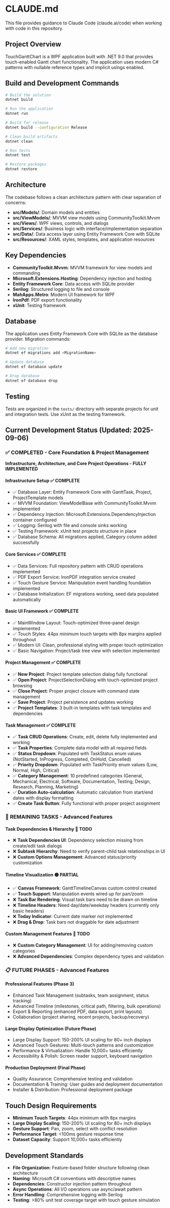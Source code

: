 # CLAUDE.md

This file provides guidance to Claude Code (claude.ai/code) when working with code in this repository.

## Project Overview

TouchGanttChart is a WPF application built with .NET 9.0 that provides touch-enabled Gantt chart functionality. The application uses modern C# patterns with nullable reference types and implicit usings enabled.

## Build and Development Commands

```bash
# Build the solution
dotnet build

# Run the application
dotnet run

# Build for release
dotnet build --configuration Release

# Clean build artifacts
dotnet clean

# Run tests
dotnet test

# Restore packages
dotnet restore
```

## Architecture

The codebase follows a clean architecture pattern with clear separation of concerns:

- **src/Models/**: Domain models and entities
- **src/ViewModels/**: MVVM view models using CommunityToolkit.Mvvm
- **src/Views/**: WPF views, controls, and dialogs
- **src/Services/**: Business logic with interface/implementation separation
- **src/Data/**: Data access layer using Entity Framework Core with SQLite
- **src/Resources/**: XAML styles, templates, and application resources

## Key Dependencies

- **CommunityToolkit.Mvvm**: MVVM framework for view models and commanding
- **Microsoft.Extensions.Hosting**: Dependency injection and hosting
- **Entity Framework Core**: Data access with SQLite provider
- **Serilog**: Structured logging to file and console
- **MahApps.Metro**: Modern UI framework for WPF
- **IronPdf**: PDF export functionality
- **xUnit**: Testing framework

## Database

The application uses Entity Framework Core with SQLite as the database provider. Migration commands:

```bash
# Add new migration
dotnet ef migrations add <MigrationName>

# Update database
dotnet ef database update

# Drop database
dotnet ef database drop
```

## Testing

Tests are organized in the `tests/` directory with separate projects for unit and integration tests. Use xUnit as the testing framework.

## Current Development Status (Updated: 2025-09-06)

### ✅ **COMPLETED** - Core Foundation & Project Management
**Infrastructure, Architecture, and Core Project Operations - FULLY IMPLEMENTED**

#### Infrastructure Setup ✅ COMPLETE
- ✅ Database Layer: Entity Framework Core with GanttTask, Project, ProjectTemplate models
- ✅ MVVM Foundation: ViewModelBase with CommunityToolkit.Mvvm implemented
- ✅ Dependency Injection: Microsoft.Extensions.DependencyInjection container configured
- ✅ Logging: Serilog with file and console sinks working
- ✅ Testing Framework: xUnit test projects structure in place
- ✅ Database Schema: All migrations applied, Category column added successfully

#### Core Services ✅ COMPLETE  
- ✅ Data Services: Full repository pattern with CRUD operations implemented
- ✅ PDF Export Service: IronPDF integration service created
- ✅ Touch Gesture Service: Manipulation event handling foundation implemented
- ✅ Database Initialization: EF migrations working, seed data populated automatically

#### Basic UI Framework ✅ COMPLETE
- ✅ MainWindow Layout: Touch-optimized three-panel design implemented
- ✅ Touch Styles: 44px minimum touch targets with 8px margins applied throughout
- ✅ Modern UI: Clean, professional styling with proper touch optimization
- ✅ Basic Navigation: Project/task tree view with selection implemented

#### Project Management ✅ COMPLETE
- ✅ **New Project**: Project template selection dialog fully functional
- ✅ **Open Project**: ProjectSelectionDialog with touch-optimized project browsing
- ✅ **Close Project**: Proper project closure with command state management
- ✅ **Save Project**: Project persistence and updates working
- ✅ **Project Templates**: 3 built-in templates with task templates and dependencies

#### Task Management ✅ COMPLETE
- ✅ **Task CRUD Operations**: Create, edit, delete fully implemented and working
- ✅ **Task Properties**: Complete data model with all required fields
- ✅ **Status Dropdown**: Populated with TaskStatus enum values (NotStarted, InProgress, Completed, OnHold, Cancelled)
- ✅ **Priority Dropdown**: Populated with TaskPriority enum values (Low, Normal, High, Critical)
- ✅ **Category Management**: 10 predefined categories (General, Mechanical, Electrical, Software, Documentation, Testing, Design, Research, Planning, Marketing)
- ✅ **Duration Auto-calculation**: Automatic calculation from start/end dates with display formatting
- ✅ **Create Task Button**: Fully functional with proper project assignment

### 🚧 **REMAINING TASKS** - Advanced Features

#### Task Dependencies & Hierarchy 🚧 TODO
- ❌ **Task Dependencies UI**: Dependency selection missing from create/edit task dialogs
- ❌ **Subtask Hierarchy**: Need to verify parent-child task relationships in UI
- ❌ **Custom Options Management**: Advanced status/priority customization

#### Timeline Visualization 🟡 PARTIAL  
- ✅ **Canvas Framework**: GanttTimelineCanvas custom control created
- ✅ **Touch Support**: Manipulation events wired up for pan/zoom
- ❌ **Task Bar Rendering**: Visual task bars need to be drawn on timeline
- ❌ **Timeline Headers**: Need day/date/weekday headers (currently only basic headers)
- ❌ **Today Indicator**: Current date marker not implemented
- ❌ **Drag & Drop**: Task bars not draggable for date adjustment

#### Custom Management Features 🚧 TODO
- ❌ **Custom Category Management**: UI for adding/removing custom categories
- ❌ **Advanced Dependencies**: Complex dependency types and validation

### 📋 **FUTURE PHASES** - Advanced Features

#### Professional Features (Phase 3)
- Enhanced Task Management (subtasks, team assignment, status tracking)
- Advanced Timeline (milestones, critical path, filtering, bulk operations)  
- Export & Reporting (enhanced PDF, data export, print layouts)
- Collaboration (project sharing, recent projects, backup/recovery)

#### Large Display Optimization (Future Phase)
- Large Display Support: 150-200% UI scaling for 80+ inch displays
- Advanced Touch Gestures: Multi-touch patterns and customization
- Performance & Virtualization: Handle 10,000+ tasks efficiently
- Accessibility & Polish: Screen reader support, keyboard navigation

#### Production Deployment (Final Phase)  
- Quality Assurance: Comprehensive testing and validation
- Documentation & Training: User guides and deployment documentation
- Installer & Distribution: Professional deployment package

## Touch Design Requirements

- **Minimum Touch Targets**: 44px minimum with 8px margins
- **Large Display Scaling**: 150-200% UI scaling for 80+ inch displays
- **Gesture Support**: Pan, zoom, select with conflict resolution
- **Performance Target**: <100ms gesture response time
- **Dataset Capacity**: Support 10,000+ tasks efficiently

## Development Standards

- **File Organization**: Feature-based folder structure following clean architecture
- **Naming**: Microsoft C# conventions with descriptive names
- **Dependencies**: Constructor injection pattern throughout
- **Async Operations**: All I/O operations use async/await pattern
- **Error Handling**: Comprehensive logging with Serilog
- **Testing**: >80% unit test coverage target with touch gesture simulation